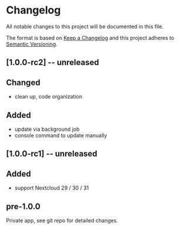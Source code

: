 # Changelog
All notable changes to this project will be documented in this file.

The format is based on [Keep a Changelog](http://keepachangelog.com/en/1.0.0/)
and this project adheres to [Semantic Versioning](http://semver.org/spec/v2.0.0.html).

## [1.0.0-rc2] -- unreleased

## Changed

- clean up, code organization

## Added

- update via background job
- console command to update manually

## [1.0.0-rc1] -- unreleased

## Added

- support Nextcloud 29 / 30 / 31


## pre-1.0.0

Private app, see git repo for detailed changes.

